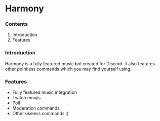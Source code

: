 # Harmony

### Contents

1. Introduction
2. Features

### Introduction

Harmony is a fully featured music bot created for Discord. It also features other pointless commands which you may find yourself using.

### Features

* Fully featured music integration
* Twitch emojis
* Poll
* Moderation commands
* Other useless commands :)